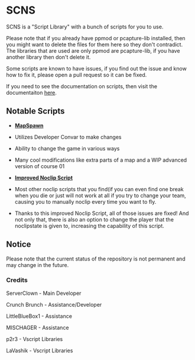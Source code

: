 # SCNS

SCNS is a "Script Library" with a bunch of scripts for you to use.

Please note that if you already have ppmod or pcapture-lib installed, then you might want to delete the files for them here so they don't contradict.
The libraries that are used are only ppmod are pcapture-lib, if you have another library then don't delete it.

Some scripts are known to have issues, if you find out the issue and know how to fix it, please open a pull request so it can be fixed.

If you need to see the documentation on scripts, then visit the documentaiton [here](ScriptDocumentation.md).

## Notable Scripts

* **[MapSpawn](mapspawn.nut)**
* Utilizes Developer Convar to make changes
* Ability to change the game in various ways
* Many cool modifications like extra parts of a map and a WIP advanced version of course 01

* **[Improved Noclip Script](test01.nut)**
* Most other noclip scripts that you find(if you can even find one break when you die or just will not work at all if you try to change your team, causing you to manually noclip every time you want to fly.
* Thanks to this improved Noclip Script, all of those issues are fixed! And not only that, there is also an option to change the player that the noclipstate is given to, increasing the capability of this script. 

## Notice

Please note that the current status of the repository is not permanent and may change in the future.

### Credits

ServerClown - Main Developer

Crunch Brunch - Assistance/Developer

LittleBlueBox1 - Assistance

MISCHAGER - Assistance

p2r3 - Vscript Libraries

LaVashik - Vscript Libraries

